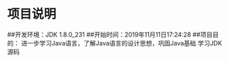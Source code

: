 # 项目说明
##开发环境：JDK 1.8.0_231
##开始时间：2019年11月11日17:24:28
##项目目的：
    进一步学习Java语言，了解Java语言的设计思想，巩固Java基础
    学习JDK源码

